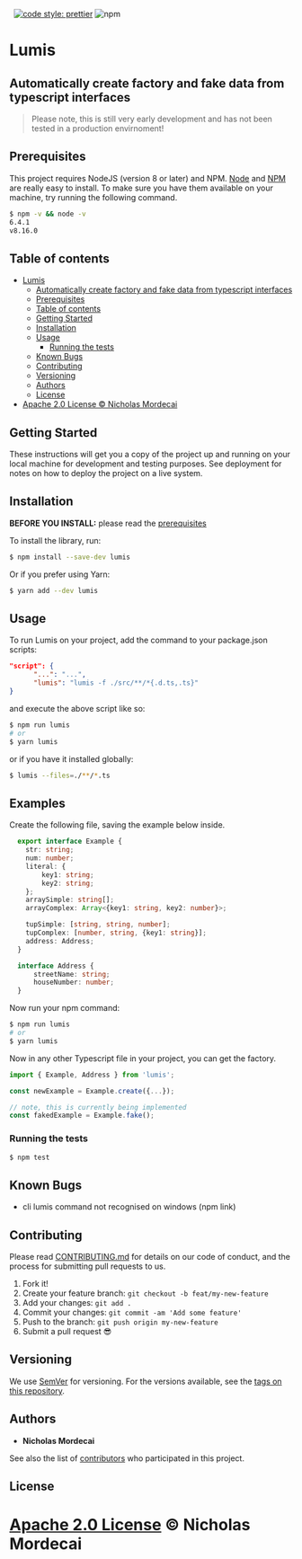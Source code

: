 [![<typescript>](https://badgen.net/badge/typescript/strict%20%F0%9F%92%AA/blue?icon=typescript)](https://www.typescriptlang.org/)
[![<megmut>](https://circleci.com/gh/megmut/lumis.svg?style=svg)](https://app.circleci.com/pipelines/github/megmut/lumis?branch=master)
[![code style: prettier](https://img.shields.io/badge/code_style-prettier-ff69b4.svg?style=flat-square)](https://github.com/prettier/prettier)
![npm](https://img.shields.io/npm/v/lumis?style=flat-square)

# Lumis
## Automatically create factory and fake data from typescript interfaces

> Please note, this is still very early development and has not been tested in a production envirnoment!

## Prerequisites

This project requires NodeJS (version 8 or later) and NPM.
[Node](http://nodejs.org/) and [NPM](https://npmjs.org/) are really easy to install.
To make sure you have them available on your machine,
try running the following command.

```sh
$ npm -v && node -v
6.4.1
v8.16.0
```

## Table of contents

- [Lumis](#lumis)
  - [Automatically create factory and fake data from typescript interfaces](#automatically-create-factory-and-fake-data-from-typescript-interfaces)
  - [Prerequisites](#prerequisites)
  - [Table of contents](#table-of-contents)
  - [Getting Started](#getting-started)
  - [Installation](#installation)
  - [Usage](#usage)
    - [Running the tests](#running-the-tests)
  - [Known Bugs](#known-bugs)
  - [Contributing](#contributing)
  - [Versioning](#versioning)
  - [Authors](#authors)
  - [License](#license)
- [Apache 2.0 License © Nicholas Mordecai](#apache-20-license--nicholas-mordecai)

## Getting Started

These instructions will get you a copy of the project up and running on your local machine for development and testing purposes. See deployment for notes on how to deploy the project on a live system.

## Installation

**BEFORE YOU INSTALL:** please read the [prerequisites](#prerequisites)


To install the library, run:

```sh
$ npm install --save-dev lumis
```

Or if you prefer using Yarn:

```sh
$ yarn add --dev lumis
```

## Usage

To run Lumis on your project, add the command to your package.json scripts:

```json 
"script": {
      "...": "...",
      "lumis": "lumis -f ./src/**/*{.d.ts,.ts}"
}
```
and execute the above script like so:

```sh
$ npm run lumis
# or
$ yarn lumis
```

or if you have it installed globally:
```sh
$ lumis --files=./**/*.ts
```

## Examples
Create the following file, saving the example below inside.
```ts
  export interface Example {
    str: string;
    num: number;
    literal: {
        key1: string;
        key2: string;
    };
    arraySimple: string[];
    arrayComplex: Array<{key1: string, key2: number}>;

    tupSimple: [string, string, number];
    tupComplex: [number, string, {key1: string}];
    address: Address;
  }

  interface Address {
      streetName: string;
      houseNumber: number;
  }
```

Now run your npm command:
```sh
$ npm run lumis
# or
$ yarn lumis
```

Now in any other Typescript file in your project, you can get the factory.
```ts
import { Example, Address } from 'lumis';

const newExample = Example.create({...});

// note, this is currently being implemented
const fakedExample = Example.fake();
```

### Running the tests

```sh
$ npm test
```

## Known Bugs
- cli lumis command not recognised on windows (npm link)


## Contributing

Please read [CONTRIBUTING.md](CONTRIBUTING.md) for details on our code of conduct, and the process for submitting pull requests to us.

1.  Fork it!
2.  Create your feature branch: `git checkout -b feat/my-new-feature`
3.  Add your changes: `git add .`
4.  Commit your changes: `git commit -am 'Add some feature'`
5.  Push to the branch: `git push origin my-new-feature`
6.  Submit a pull request :sunglasses:

## Versioning

We use [SemVer](http://semver.org/) for versioning. For the versions available, see the [tags on this repository](https://github.com/megmut/lumis/tags).

## Authors

- **Nicholas Mordecai**

See also the list of [contributors](https://github.com/megmut/lumis/contributors) who participated in this project.

## License

[Apache 2.0 License](https://www.apache.org/licenses/LICENSE-2.0) © Nicholas Mordecai
=======